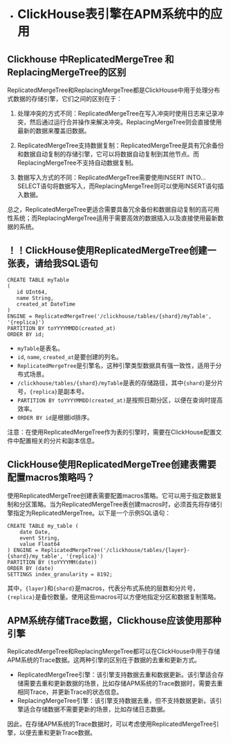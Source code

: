 + # ClickHouse表引擎在APM系统中的应用

## Clickhouse 中ReplicatedMergeTree   和ReplacingMergeTree的区别
ReplicatedMergeTree和ReplacingMergeTree都是ClickHouse中用于处理分布式数据的存储引擎，它们之间的区别在于：

1. 处理冲突的方式不同：ReplicatedMergeTree在写入冲突时使用日志来记录冲突，然后通过运行合并操作来解决冲突。ReplacingMergeTree则会直接使用最新的数据来覆盖旧数据。

2. ReplicatedMergeTree支持数据复制：ReplicatedMergeTree是具有冗余备份和数据自动复制的存储引擎，它可以将数据自动复制到其他节点。而ReplacingMergeTree不支持自动数据复制。

3. 数据写入方式的不同：ReplicatedMergeTree需要使用INSERT INTO… SELECT语句将数据写入，而ReplacingMergeTree则可以使用INSERT语句插入数据。

总之，ReplicatedMergeTree更适合需要具备冗余备份和数据自动复制的高可用性系统；而ReplacingMergeTree适用于需要高效的数据插入以及直接使用最新数据的系统。







## ！！ClickHouse使用ReplicatedMergeTree创建一张表，请给我SQL语句
```
CREATE TABLE myTable
(
   id UInt64,
   name String,
   created_at DateTime
)
ENGINE = ReplicatedMergeTree('/clickhouse/tables/{shard}/myTable', '{replica}')
PARTITION BY toYYYYMMDD(created_at)
ORDER BY id;
```

- `myTable`是表名。
- `id`, `name`, `created_at`是要创建的列名。
- `ReplicatedMergeTree`是引擎名，这种引擎类型数据具有强一致性，适用于分布式场景。
- `/clickhouse/tables/{shard}/myTable`是表的存储路径，其中`{shard}`是分片号，`{replica}`是副本号。
- `PARTITION BY toYYYYMMDD(created_at)`是按照日期分区，以便在查询时提高效率。
- `ORDER BY id`是根据id排序。

注意：在使用ReplicatedMergeTree作为表的引擎时，需要在ClickHouse配置文件中配置相关的分片和副本信息。



## ClickHouse使用ReplicatedMergeTree创建表需要配置macros策略吗？

使用ReplicatedMergeTree创建表需要配置macros策略。它可以用于指定数据复制和分区策略。当为ReplicatedMergeTree表创建macros时，必须首先将存储引擎指定为ReplicatedMergeTree。以下是一个示例SQL语句：

```
CREATE TABLE my_table (
    date Date,
    event String,
    value Float64
) ENGINE = ReplicatedMergeTree('/clickhouse/tables/{layer}-{shard}/my_table', '{replica}')
PARTITION BY (toYYYYMM(date))
ORDER BY (date)
SETTINGS index_granularity = 8192;
```

其中，`{layer}`和`{shard}`是macros，代表分布式系统的层数和分片号，`{replica}`是备份数量。使用这些macros可以方便地指定分区和数据复制策略。


## APM系统存储Trace数据，Clickhouse应该使用那种引擎

ReplicatedMergeTree和ReplacingMergeTree都可以在ClickHouse中用于存储APM系统的Trace数据。这两种引擎的区别在于数据的去重和更新方式。

- ReplicatedMergeTree引擎：该引擎支持数据去重和数据更新。该引擎适合存储需要去重和更新数据的场景，比如存储APM系统的Trace数据时，需要去重相同Trace，并更新Trace的状态信息。
- ReplacingMergeTree引擎：该引擎支持数据去重，但不支持数据更新。该引擎适合存储数据不需要更新的场景，比如存储日志数据。

因此，在存储APM系统的Trace数据时，可以考虑使用ReplicatedMergeTree引擎，以便去重和更新Trace数据。


